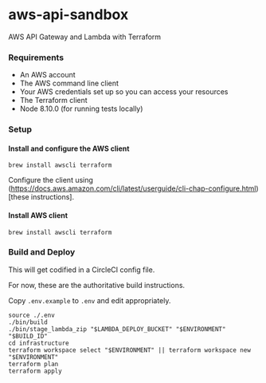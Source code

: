 # aws-api-sandbox

AWS API Gateway and Lambda with Terraform

### Requirements

* An AWS account
* The AWS command line client
* Your AWS credentials set up so you can access your resources
* The Terraform client
* Node 8.10.0 (for running tests locally)

### Setup

#### Install and configure the AWS client

```
brew install awscli terraform
```

Configure the client using (https://docs.aws.amazon.com/cli/latest/userguide/cli-chap-configure.html)[these instructions].

#### Install AWS client

```
brew install awscli terraform
```

### Build and Deploy

This will get codified in a CircleCI config file.

For now, these are the authoritative build instructions.

Copy `.env.example` to `.env` and edit appropriately.

```
source ./.env
./bin/build
./bin/stage_lambda_zip "$LAMBDA_DEPLOY_BUCKET" "$ENVIRONMENT" "$BUILD_ID"
cd infrastructure
terraform workspace select "$ENVIRONMENT" || terraform workspace new "$ENVIRONMENT"
terraform plan
terraform apply
```
